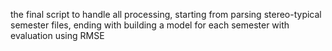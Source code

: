 the final script to handle all processing, starting from parsing stereo-typical semester files, ending with building a model for each semester with evaluation using RMSE